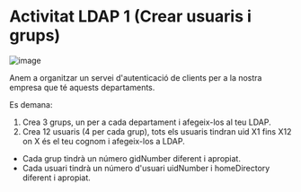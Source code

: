 # Activitat LDAP 1 (Crear usuaris i grups)

![image](https://github.com/XaSaFa/MP04/assets/110727546/6f15e88b-4d57-4ec9-aa67-4374d055ce7b)

Anem a organitzar un servei d'autenticació de clients per a la nostra empresa que té aquests departaments.

Es demana:

1. Crea 3 grups, un per a cada departament i afegeix-los al teu LDAP.
2. Crea 12 usuaris (4 per cada grup), tots els usuaris tindran uid X1 fins X12 on X és el teu cognom i afegeix-los a LDAP.

- Cada grup tindrà un número gidNumber diferent i apropiat.
- Cada usuari tindrà un número d'usuari uidNumber i homeDirectory diferent i apropiat.




